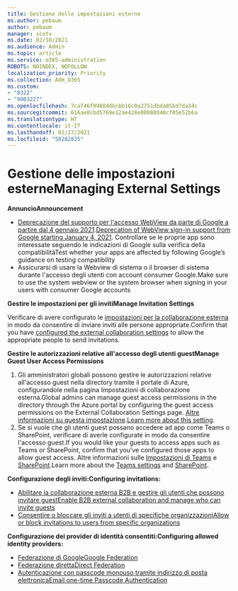 ```yaml
---
title: Gestione delle impostazioni esterne
ms.author: pebaum
author: pebaum
manager: scotv
ms.date: 02/10/2021
ms.audience: Admin
ms.topic: article
ms.service: o365-administration
ROBOTS: NOINDEX, NOFOLLOW
localization_priority: Priority
ms.collection: Adm_O365
ms.custom:
- "8322"
- "9003227"
ms.openlocfilehash: 7caf46f9988ddbcbb16c0a2751dbda85bd7da34c
ms.sourcegitcommit: 616ae0cbd5769e12ae428e00088840cf05e52b6a
ms.translationtype: HT
ms.contentlocale: it-IT
ms.lasthandoff: 02/17/2021
ms.locfileid: "50282835"
---
```

# <a name="managing-external-settings"></a><span data-ttu-id="8a894-102">Gestione delle impostazioni esterne</span><span class="sxs-lookup"><span data-stu-id="8a894-102">Managing External Settings</span></span>

<span data-ttu-id="8a894-103">**Annuncio**</span><span class="sxs-lookup"><span data-stu-id="8a894-103">**Announcement**</span></span>

- <span data-ttu-id="8a894-104">[Deprecazione del supporto per l'accesso WebView da parte di Google a partire dal 4 gennaio 2021](https://docs.microsoft.com/azure/active-directory/external-identities/google-federation?WT.mc_id=Portal-Microsoft_Azure_Support#deprecation-of-webview-sign-in-support).</span><span class="sxs-lookup"><span data-stu-id="8a894-104">[Deprecation of WebView sign-in support from Google starting January 4, 2021](https://docs.microsoft.com/azure/active-directory/external-identities/google-federation?WT.mc_id=Portal-Microsoft_Azure_Support#deprecation-of-webview-sign-in-support).</span></span> <span data-ttu-id="8a894-105">Controllare se le proprie app sono interessate seguendo le indicazioni di Google sulla verifica della compatibilità</span><span class="sxs-lookup"><span data-stu-id="8a894-105">Test whether your apps are affected by following Google’s guidance on testing compatibility</span></span>
- <span data-ttu-id="8a894-106">Assicurarsi di usare la Webview di sistema o il browser di sistema durante l'accesso degli utenti con account consumer Google.</span><span class="sxs-lookup"><span data-stu-id="8a894-106">Make sure to use the system webview or the system browser when signing in your users with consumer Google accounts</span></span>

<span data-ttu-id="8a894-107">**Gestire le impostazioni per gli inviti**</span><span class="sxs-lookup"><span data-stu-id="8a894-107">**Manage Invitation Settings**</span></span>

<span data-ttu-id="8a894-108">Verificare di avere configurato le [impostazioni per la collaborazione esterna](https://docs.microsoft.com/azure/active-directory/external-identities/delegate-invitations?WT.mc_id=Portal-Microsoft_Azure_Support) in modo da consentire di inviare inviti alle persone appropriate.</span><span class="sxs-lookup"><span data-stu-id="8a894-108">Confirm that you have [configured the external collaboration settings](https://docs.microsoft.com/azure/active-directory/external-identities/delegate-invitations?WT.mc_id=Portal-Microsoft_Azure_Support) to allow the appropriate people to send invitations.</span></span>

<span data-ttu-id="8a894-109">**Gestire le autorizzazioni relative all'accesso degli utenti guest**</span><span class="sxs-lookup"><span data-stu-id="8a894-109">**Manage Guest User Access Permissions**</span></span>

1. <span data-ttu-id="8a894-110">Gli amministratori globali possono gestire le autorizzazioni relative all'accesso guest nella directory tramite il portale di Azure, configurandole nella pagina Impostazioni di collaborazione esterna.</span><span class="sxs-lookup"><span data-stu-id="8a894-110">Global admins can manage guest access permissions in the directory through the Azure portal by configuring the guest access permissions on the External Collaboration Settings page.</span></span> <span data-ttu-id="8a894-111">[Altre informazioni su questa impostazione](https://docs.microsoft.com/azure/active-directory/fundamentals/users-default-permissions?WT.mc_id=Portal-Microsoft_Azure_Support).</span><span class="sxs-lookup"><span data-stu-id="8a894-111">[Learn more about this setting](https://docs.microsoft.com/azure/active-directory/fundamentals/users-default-permissions?WT.mc_id=Portal-Microsoft_Azure_Support).</span></span>
2. <span data-ttu-id="8a894-112">Se si vuole che gli utenti guest possano accedere ad app come Teams o SharePoint, verificare di averle configurate in modo da consentire l'accesso guest.</span><span class="sxs-lookup"><span data-stu-id="8a894-112">If you would like your guests to access apps such as Teams or SharePoint, confirm that you've configured those apps to allow guest access.</span></span> <span data-ttu-id="8a894-113">Altre informazioni sulle [Impostazioni di Teams](https://docs.microsoft.com/microsoftteams/guest-access?WT.mc_id=Portal-Microsoft_Azure_Support) e [SharePoint](https://docs.microsoft.com/sharepoint/external-sharing-overview?WT.mc_id=Portal-Microsoft_Azure_Support).</span><span class="sxs-lookup"><span data-stu-id="8a894-113">Learn more about the [Teams settings](https://docs.microsoft.com/microsoftteams/guest-access?WT.mc_id=Portal-Microsoft_Azure_Support) and [SharePoint](https://docs.microsoft.com/sharepoint/external-sharing-overview?WT.mc_id=Portal-Microsoft_Azure_Support).</span></span>

<span data-ttu-id="8a894-114">**Configurazione degli inviti:**</span><span class="sxs-lookup"><span data-stu-id="8a894-114">**Configuring invitations:**</span></span>

- [<span data-ttu-id="8a894-115">Abilitare la collaborazione esterna B2B e gestire gli utenti che possono invitare guest</span><span class="sxs-lookup"><span data-stu-id="8a894-115">Enable B2B external collaboration and manage who can invite guests</span></span>](https://docs.microsoft.com/azure/active-directory/b2b/delegate-invitations?WT.mc_id=Portal-Microsoft_Azure_Support)
- [<span data-ttu-id="8a894-116">Consentire o bloccare gli inviti a utenti di specifiche organizzazioni</span><span class="sxs-lookup"><span data-stu-id="8a894-116">Allow or block invitations to users from specific organizations</span></span>](https://docs.microsoft.com/azure/active-directory/b2b/allow-deny-list?WT.mc_id=Portal-Microsoft_Azure_Support)

<span data-ttu-id="8a894-117">**Configurazione dei provider di identità consentiti:**</span><span class="sxs-lookup"><span data-stu-id="8a894-117">**Configuring allowed identity providers:**</span></span>

- [<span data-ttu-id="8a894-118">Federazione di Google</span><span class="sxs-lookup"><span data-stu-id="8a894-118">Google Federation</span></span>](https://docs.microsoft.com/azure/active-directory/b2b/google-federation?WT.mc_id=Portal-Microsoft_Azure_Support)
- [<span data-ttu-id="8a894-119">Federazione diretta</span><span class="sxs-lookup"><span data-stu-id="8a894-119">Direct Federation</span></span>](https://docs.microsoft.com/azure/active-directory/b2b/direct-federation?WT.mc_id=Portal-Microsoft_Azure_Support)
- [<span data-ttu-id="8a894-120">Autenticazione con passcode monouso tramite indirizzo di posta elettronica</span><span class="sxs-lookup"><span data-stu-id="8a894-120">Email one-time Passcode Authentication</span></span>](https://docs.microsoft.com/azure/active-directory/b2b/one-time-passcode?WT.mc_id=Portal-Microsoft_Azure_Support)
